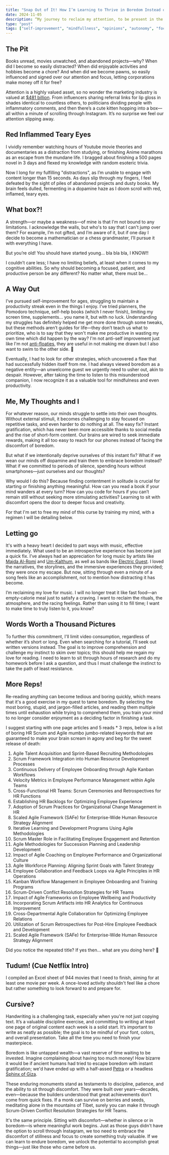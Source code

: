 ```yaml
---
title: "Snap Out of It! How I’m Learning to Thrive in Boredom Instead of Scratching It Away"
date: 2024-11-05
description: “My journey to reclaim my attention, to be present in the moment rather than in the past or future, and to regain autonomy in the age of manufactured consent.”
type: "post"
tags: ["self-improvement", "mindfullness", "opinions", "autonomy", "focus"]
---
```


## The Pit

Books unread, movies unwatched, and abandoned projects—why? When did I become so easily distracted? When did enjoyable activities and hobbies become a chore? And when did we become pawns, so easily influenced and signed over our attention and focus, letting corporations make money off it for free?

Attention is a highly valued asset, so no wonder the marketing industry is valued at [$481 billion](https://www.statista.com/markets/479/topic/680/marketing/#:~:text=Marketing%20services%20are%20a%20billion-dollar%20industry%2C%20showing%20positive,segment%20growing%20exceptionally%20well%20is%2C%20unsurprisingly%2C%20digital%20marketing.). From influencers sharing referral links for lip gloss in shades identical to countless others, to politicians dividing people with inflammatory comments, and then there’s a cute kitten hopping into a box—all within a minute of scrolling through Instagram. It’s no surprise we feel our attention slipping away.

## Red Inflammed Teary Eyes

I vividly remember watching hours of Youtube movie theories and documentaries as a distraction from studying, or finishing Anime marathons as an escape from the mundane life. I bragged about finishing a 500 pages novel in 3 days and flexed my knowledge with random esoteric trivia. 

Now I long for my fulfilling "distractions", as I’m unable to engage with content longer than 15 seconds. As days slip through my fingers, I feel defeated by the sight of piles of abandoned projects and dusty books. My brain feels dulled, fermenting in a dopamine haze as I doom scroll with red, inflamed, teary eyes.

## What box?!

A strength—or maybe a weakness—of mine is that I'm not bound to any limitations. I acknowledge the walls, but who's to say that I can't jump over them? For example, I’m not gifted, and I’m aware of it, but if one day I decide to become a mathematician or a chess grandmaster, I’ll pursue it with everything I have.

But you’re old! You should have started young… bla bla bla, I KNOW!!

I couldn’t care less; I have no limiting beliefs, at least when it comes to my cognitive abilities. So why should becoming a focused, patient, and productive person be any different? No matter what, there must be...

## A Way Out

I’ve pursued self-improvement for ages, struggling to maintain a productivity streak even in the things I enjoy. I’ve tried planners, the Pomodoro technique, self-help books (which I never finish), limiting my screen time, supplements… you name it, but with no luck. Understanding my struggles has definitely helped me get more done through some tweaks, but these methods aren’t guides for life—they don’t teach us what to prioritize, who is to say that they won't make me productive in wasting my own time which did happen by the way? I'm not anti-self improvement just like I'm not [anti-floaties](https://www.youtube.com/watch?v=xuue-s8qM8w), they are useful in not making me drawn but I also want to swim to the other side. 🥺

Eventually, I had to look for other strategies, which uncovered a flaw that had successfully hidden itself from me. I had always viewed boredom as a negative entity—an unwelcome guest we urgently need to usher out, akin to despair. However, after taking the time to listen to this misunderstood companion, I now recognize it as a valuable tool for mindfulness and even productivity.

## Me, My Thoughts and I

For whatever reason, our minds struggle to settle into their own thoughts. Without external stimuli, it becomes challenging to stay focused on repetitive tasks, and even harder to do nothing at all. The easy fix? Instant gratification, which has never been more accessible thanks to social media and the rise of short-form content. Our brains are wired to seek immediate rewards, making it all too easy to reach for our phones instead of facing the discomfort of boredom.

But what if we intentionally deprive ourselves of this instant fix? What if we wean our minds off dopamine and train them to embrace boredom instead? What if we committed to periods of silence, spending hours without smartphones—just ourselves and our thoughts?

Why would I do this? Because finding contentment in solitude is crucial for starting or finishing anything meaningful. How can you read a book if your mind wanders at every turn? How can you code for hours if you can’t remain still without seeking more stimulating activities? Learning to sit with discomfort opens the door to deeper focus and creativity.

For that I'm set to free my mind of this curse by training my mind, with a regimen I will be detailing below.

## Letting go

It's with a heavy heart I decided to part ways with music, effective immediately. What used to be an introspective experience has become just a quick fix. I’ve always had an appreciation for long music by artists like [Majda Al-Romi](https://www.youtube.com/watch?v=4csDpJtsBLw) and [Um-Kalthum](https://www.youtube.com/watch?v=1wBvuZVE7FI), as well as bands like [Electric Guest](https://www.youtube.com/watch?v=3OC2aPCuzjo). I loved the narratives, the storylines, and the immersive experiences they provided; they were once my escape. But now, sitting through even a minute of a song feels like an accomplishment, not to mention how distracting it has become. 

I’m reclaiming my love for music. I will no longer treat it like fast food—an empty-calorie meal just to satisfy a craving. I want to reclaim the rituals, the atmosphere, and the racing feelings. Rather than using it to fill time; I want to make time to truly listen to it, you know?

## Words Worth a Thousand Pictures

To further this commitment, I'll limit video consumption, regardless of whether it’s short or long. Even when searching for a tutorial, I’ll seek out written versions instead. The goal is to improve comprehension and challenge my instinct to skim over topics; this should help me regain my love for reading. I need to learn to sit through hours of research and do my homework before I ask a question, and thus I must challenge the instinct to take the path of least resistance.

## More Reps!

Re-reading anything can become tedious and boring quickly, which means that it's a good exercise in my quest to tame boredom. By selecting the most boring, stupid, and jargon-filled articles, and reading them multiple times until exhaustion while trying to comprehend them, you train your mind to no longer consider enjoyment as a deciding factor in finishing a task.

I suggest starting with one page articles and 5 reads * 3 reps, below is a list of boring HR Scrum and Agile mumbo jumbo-related keywords that are guaranteed to make your brain scream in agony and beg for the sweet release of death:

1. Agile Talent Acquisition and Sprint-Based Recruiting Methodologies
2. Scrum Framework Integration into Human Resource Development Processes
3. Continuous Delivery of Employee Onboarding through Agile Kanban Workflows
4. Velocity Metrics in Employee Performance Management within Agile Teams
5. Cross-Functional HR Teams: Scrum Ceremonies and Retrospectives for HR Functions
6. Establishing HR Backlogs for Optimizing Employee Experience
7. Adoption of Scrum Practices for Organizational Change Management in HR
8. Scaled Agile Framework (SAFe) for Enterprise-Wide Human Resource Strategy Alignment
9. Iterative Learning and Development Programs Using Agile Methodologies
10. Scrum Master Role in Facilitating Employee Engagement and Retention
11. Agile Methodologies for Succession Planning and Leadership Development
12. Impact of Agile Coaching on Employee Performance and Organizational Culture
13. Agile Workforce Planning: Aligning Sprint Goals with Talent Strategy
14. Employee Collaboration and Feedback Loops via Agile Principles in HR Operations
15. Kanban Workflow Management in Employee Onboarding and Training Programs
16. Scrum-Driven Conflict Resolution Strategies for HR Teams
17. Impact of Agile Frameworks on Employee Wellbeing and Productivity
18. Incorporating Scrum Artifacts into HR Analytics for Continuous Improvement
19. Cross-Departmental Agile Collaboration for Optimizing Employee Relations
20. Utilization of Scrum Retrospectives for Post-Hire Employee Feedback and Development
21. Scaled Agile Framework (SAFe) for Enterprise-Wide Human Resource Strategy Alignment

Did you notice the repeated title? If yes then... what are you doing here? 🙁

## Tudum! (Cue Netflix Intro)

I compiled an Excel sheet of 944 movies that I need to finish, aiming for at least one movie per week. A once-loved activity shouldn't feel like a chore but rather something to look forward to and prepare for.

## Cursive?

Handwriting is a challenging task, especially when you're not just copying text. It’s a valuable discipline exercise, and committing to writing at least one page of original content each week is a solid start. It’s important to write as neatly as possible; the goal is to be mindful of your font, colors, and overall presentation. Take all the time you need to finish your masterpiece.

Boredom is like untapped wealth—a vast reserve of time waiting to be invested. Imagine complaining about having too much money! How bizarre it would be if ancient humans had tried to escape boredom with instant gratification; we'd have ended up with a half-assed [Petra](https://en.wikipedia.org/wiki/Petra) or a headless [Sphinx of Giza](https://en.wikipedia.org/wiki/Great_Sphinx_of_Giza).

These enduring monuments stand as testaments to discipline, patience, and the ability to sit through discomfort. They were built over years—decades, even—because the builders understood that great achievements don’t come from quick fixes. If a monk can survive on berries and seeds, meditating alone in the mountains of Tibet, surely you can make it through Scrum-Driven Conflict Resolution Strategies for HR Teams.

It's the same principle. Sitting with discomfort—whether in silence or in boredom—is where meaningful work begins. Just as those guys didn't have the option to scroll through Instagram, we too need to embrace the discomfort of stillness and focus to create something truly valuable. If we can learn to endure boredom, we unlock the potential to accomplish great things—just like those who came before us.